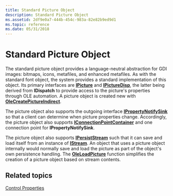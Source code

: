 ```yaml
---
title: Standard Picture Object
description: Standard Picture Object
ms.assetid: 2df9e0a7-444b-454c-983a-82e82b9ed9d1
ms.topic: reference
ms.date: 05/31/2018
---
```


# Standard Picture Object

The standard picture object provides a language-neutral abstraction for GDI images: bitmaps, icons, metafiles, and enhanced metafiles. As with the standard font object, the system provides a standard implementation of this object. Its primary interfaces are [**IPicture**](/windows/desktop/api/OCIdl/nn-ocidl-ipicture) and [**IPictureDisp**](/windows/win32/api/ocidl/nn-ocidl-ipicturedisp), the latter being derived from **IDispatch** to provide access to the picture's properties through OLE automation. A picture object is created new with [**OleCreatePictureIndirect**](/windows/desktop/api/OleCtl/nf-olectl-olecreatepictureindirect).

The picture object also supports the outgoing interface [**IPropertyNotifySink**](/windows/desktop/api/OCIdl/nn-ocidl-ipropertynotifysink) so that a client can determine when picture properties change. Accordingly, the picture object also supports [**IConnectionPointContainer**](/windows/desktop/api/OCIdl/nn-ocidl-iconnectionpointcontainer) and one connection point for **IPropertyNotifySink**.

The picture object also supports [**IPersistStream**](/windows/desktop/api/ObjIdl/nn-objidl-ipersiststream) such that it can save and load itself from an instance of [**IStream**](/windows/desktop/api/objidl/nn-objidl-istream). An object that uses a picture object internally would normally save and load the picture as part of the object's own persistence handling. The [**OleLoadPicture**](/windows/desktop/api/OleCtl/nf-olectl-oleloadpicture) function simplifies the creation of a picture object based on stream contents.

## Related topics

<dl> <dt>

[Control Properties](control-properties.md)
</dt> </dl>

 

 
